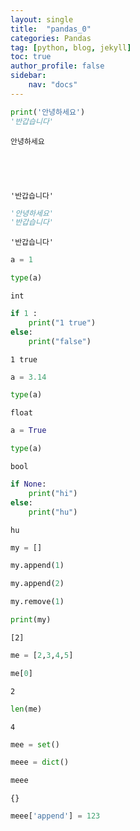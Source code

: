 ```yaml
---
layout: single
title:  "pandas_0"
categories: Pandas
tag: [python, blog, jekyll]
toc: true
author_profile: false
sidebar:
    nav: "docs"
---
```



```python
print('안녕하세요')
'반갑습니다'
```

    안녕하세요





    '반갑습니다'




```python
'안녕하세요'
'반갑습니다'
```




    '반갑습니다'




```python
a = 1
```


```python
type(a)
```




    int




```python
if 1 :
    print("1 true")
else:
    print("false")
```

    1 true



```python
a = 3.14
```


```python
type(a)
```




    float




```python
a = True
```


```python
type(a)
```




    bool




```python
if None:
    print("hi")
else:
    print("hu")
```

    hu



```python
my = []
```


```python
my.append(1)
```


```python
my.append(2)
```


```python
my.remove(1)
```


```python
print(my)
```

    [2]



```python
me = [2,3,4,5]
```


```python
me[0]
```




    2




```python
len(me)
```




    4




```python
mee = set()
```


```python
meee = dict()
```


```python
meee
```




    {}




```python
meee['append'] = 123
```


```python

```
